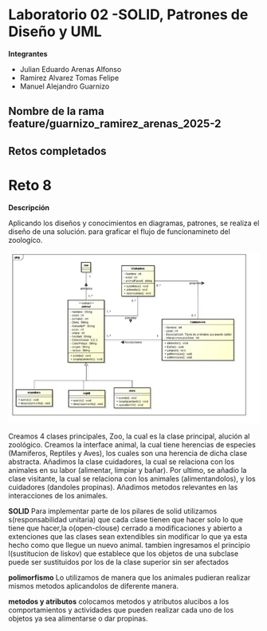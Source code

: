 # Laboratorio 02 -SOLID, Patrones de Diseño y UML
**Integrantes**
- Julian Eduardo Arenas Alfonso
- Ramirez Alvarez Tomas Felipe
- Manuel Alejandro Guarnizo 

**Nombre de la rama**
feature/guarnizo_ramirez_arenas_2025-2
---
## Retos completados

# Reto 8
**Descripción**

Aplicando los diseños y conocimientos en diagramas, patrones, se realiza el diseño de una solución.
para graficar el flujo de funcionamineto del zoologíco.

![img.png](img.png)

Creamos 4 clases principales, Zoo, la cual es la clase principal, alución al zoológico. Creamos la 
interface animal, la cual tiene herencias de especies (Mamiferos, Reptiles y Aves), los cuales son 
una herencia de dicha clase abstracta. 
Añadimos la clase cuidadores, la cual se relaciona con los animales en su labor (alimentar, limpiar y bañar).
Por ultimo, se añadio la clase visitante, la cual se relaciona con los animales (alimentandolos),
y los cuidadores (dandoles propinas).
Añadimos metodos relevantes en las interacciones de los animales.

**SOLID**
Para implementar parte de los pilares de solid utilizamos s(responsabilidad unitaria) que cada clase tienen
que hacer solo lo que tiene que hacer,la o(open-clouse) cerrado a modificaciones y abierto a extenciones 
que las clases sean extendibles sin modificar lo que ya esta hecho como que llegue un nuevo animal.
tambien ingresamos el principio l(sustitucion de liskov) que establece que los objetos de una subclase puede ser
sustituidos por los de la clase superior sin ser afectados

**polimorfismo** 
Lo utilizamos de manera que los animales pudieran realizar mismos metodos aplicandolos de diferente 
manera.

**metodos y atributos**
colocamos metodos y atributos alucibos a los comportamientos y actividades que pueden realizar cada uno de los 
objetos ya sea alimentarse o dar propinas.

